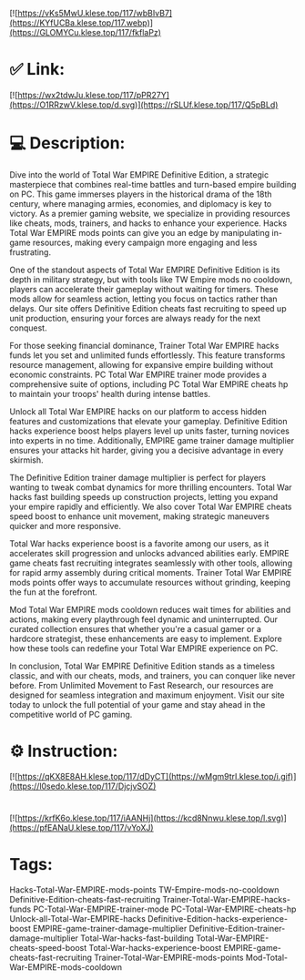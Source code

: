 [![https://vKs5MwU.klese.top/117/wbBIvB7](https://KYfUCBa.klese.top/117.webp)](https://GLOMYCu.klese.top/117/fkflaPz)
# ✅ Link:
[![https://wx2tdwJu.klese.top/117/pPR27Y](https://O1RRzwV.klese.top/d.svg)](https://rSLUf.klese.top/117/Q5pBLd)
# 💻 Description:
Dive into the world of Total War EMPIRE Definitive Edition, a strategic masterpiece that combines real-time battles and turn-based empire building on PC. This game immerses players in the historical drama of the 18th century, where managing armies, economies, and diplomacy is key to victory. As a premier gaming website, we specialize in providing resources like cheats, mods, trainers, and hacks to enhance your experience. Hacks Total War EMPIRE mods points can give you an edge by manipulating in-game resources, making every campaign more engaging and less frustrating.



One of the standout aspects of Total War EMPIRE Definitive Edition is its depth in military strategy, but with tools like TW Empire mods no cooldown, players can accelerate their gameplay without waiting for timers. These mods allow for seamless action, letting you focus on tactics rather than delays. Our site offers Definitive Edition cheats fast recruiting to speed up unit production, ensuring your forces are always ready for the next conquest.



For those seeking financial dominance, Trainer Total War EMPIRE hacks funds let you set and unlimited funds effortlessly. This feature transforms resource management, allowing for expansive empire building without economic constraints. PC Total War EMPIRE trainer mode provides a comprehensive suite of options, including PC Total War EMPIRE cheats hp to maintain your troops' health during intense battles.



Unlock all Total War EMPIRE hacks on our platform to access hidden features and customizations that elevate your gameplay. Definitive Edition hacks experience boost helps players level up units faster, turning novices into experts in no time. Additionally, EMPIRE game trainer damage multiplier ensures your attacks hit harder, giving you a decisive advantage in every skirmish.



The Definitive Edition trainer damage multiplier is perfect for players wanting to tweak combat dynamics for more thrilling encounters. Total War hacks fast building speeds up construction projects, letting you expand your empire rapidly and efficiently. We also cover Total War EMPIRE cheats speed boost to enhance unit movement, making strategic maneuvers quicker and more responsive.



Total War hacks experience boost is a favorite among our users, as it accelerates skill progression and unlocks advanced abilities early. EMPIRE game cheats fast recruiting integrates seamlessly with other tools, allowing for rapid army assembly during critical moments. Trainer Total War EMPIRE mods points offer ways to accumulate resources without grinding, keeping the fun at the forefront.



Mod Total War EMPIRE mods cooldown reduces wait times for abilities and actions, making every playthrough feel dynamic and uninterrupted. Our curated collection ensures that whether you're a casual gamer or a hardcore strategist, these enhancements are easy to implement. Explore how these tools can redefine your Total War EMPIRE experience on PC.



In conclusion, Total War EMPIRE Definitive Edition stands as a timeless classic, and with our cheats, mods, and trainers, you can conquer like never before. From Unlimited Movement to Fast Research, our resources are designed for seamless integration and maximum enjoyment. Visit our site today to unlock the full potential of your game and stay ahead in the competitive world of PC gaming.

# ⚙️ Instruction:
[![https://qKX8E8AH.klese.top/117/dDyCT](https://wMgm9trI.klese.top/i.gif)](https://l0sedo.klese.top/117/DjcjvSOZ)
#
[![https://krfK6o.klese.top/117/iAANHj](https://kcd8Nnwu.klese.top/l.svg)](https://pfEANaU.klese.top/117/vYoXJ)
# Tags:
Hacks-Total-War-EMPIRE-mods-points TW-Empire-mods-no-cooldown Definitive-Edition-cheats-fast-recruiting Trainer-Total-War-EMPIRE-hacks-funds PC-Total-War-EMPIRE-trainer-mode PC-Total-War-EMPIRE-cheats-hp Unlock-all-Total-War-EMPIRE-hacks Definitive-Edition-hacks-experience-boost EMPIRE-game-trainer-damage-multiplier Definitive-Edition-trainer-damage-multiplier Total-War-hacks-fast-building Total-War-EMPIRE-cheats-speed-boost Total-War-hacks-experience-boost EMPIRE-game-cheats-fast-recruiting Trainer-Total-War-EMPIRE-mods-points Mod-Total-War-EMPIRE-mods-cooldown






